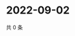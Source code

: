 # 2022-09-02

共 0 条

<!-- BEGIN WEIBO -->
<!-- 最后更新时间 Fri Sep 02 2022 00:22:54 GMT+0800 (China Standard Time) -->

<!-- END WEIBO -->
